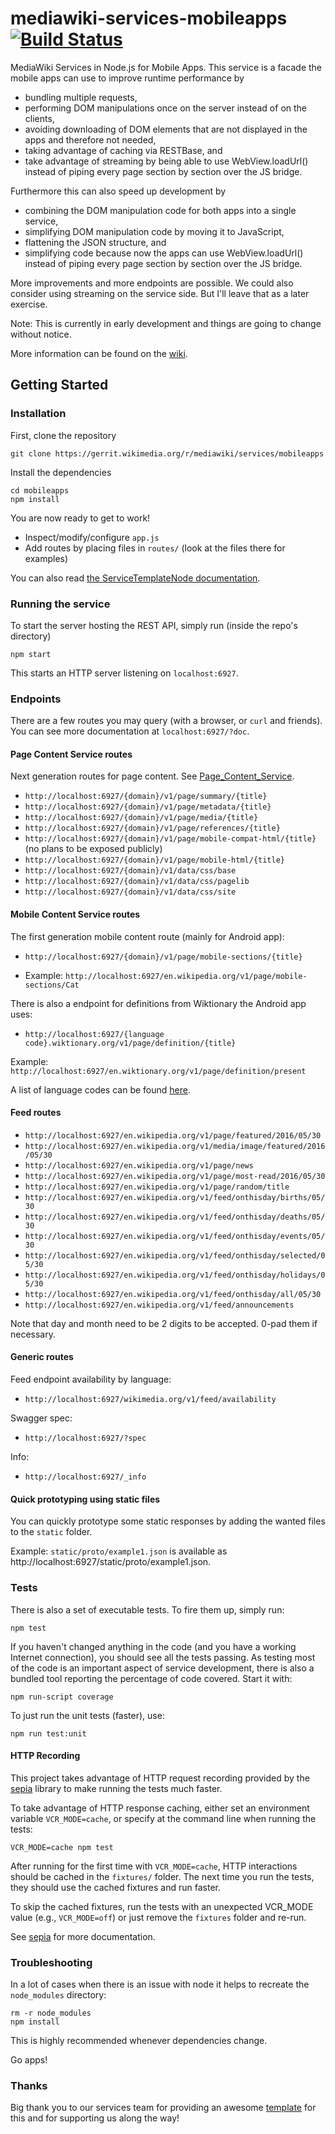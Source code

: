 # mediawiki-services-mobileapps [![Build Status](https://travis-ci.org/wikimedia/mediawiki-services-mobileapps.svg?branch=master)](https://travis-ci.org/wikimedia/mediawiki-services-mobileapps)

MediaWiki Services in Node.js for Mobile Apps.
This service is a facade the mobile apps can use to improve runtime performance by
* bundling multiple requests,
* performing DOM manipulations once on the server instead of on the clients,
* avoiding downloading of DOM elements that are not displayed in the apps and therefore not needed,
* taking advantage of caching via RESTBase, and
* take advantage of streaming by being able to use WebView.loadUrl() instead of piping every page section by section over the JS bridge.

Furthermore this can also speed up development by
* combining the DOM manipulation code for both apps into a single service,
* simplifying DOM manipulation code by moving it to JavaScript,
* flattening the JSON structure, and
* simplifying code because now the apps can use WebView.loadUrl() instead of piping every page section by section over the JS bridge.

More improvements and more endpoints are possible. We could also consider using streaming on the service side. But I'll leave that as a later exercise.

Note: This is currently in early development and things are going to change without notice.

More information can be found on the [wiki](https://www.mediawiki.org/wiki/Wikimedia_Apps/Team/RESTBase_services_for_apps).

## Getting Started

### Installation

First, clone the repository

```
git clone https://gerrit.wikimedia.org/r/mediawiki/services/mobileapps
```

Install the dependencies

```
cd mobileapps
npm install
```

You are now ready to get to work!

* Inspect/modify/configure `app.js`
* Add routes by placing files in `routes/` (look at the files there for examples)

You can also read [the ServiceTemplateNode documentation](https://www.mediawiki.org/wiki/ServiceTemplateNode).

### Running the service

To start the server hosting the REST API, simply run (inside the repo's directory)

```
npm start
```

This starts an HTTP server listening on `localhost:6927`.

### Endpoints
There are a few routes you may query (with a browser, or `curl` and friends). You can see more documentation at `localhost:6927/?doc`.

#### Page Content Service routes
Next generation routes for page content. See [Page_Content_Service](https://www.mediawiki.org/wiki/Page_Content_Service).

* `http://localhost:6927/{domain}/v1/page/summary/{title}`
* `http://localhost:6927/{domain}/v1/page/metadata/{title}`
* `http://localhost:6927/{domain}/v1/page/media/{title}`
* `http://localhost:6927/{domain}/v1/page/references/{title}`
* `http://localhost:6927/{domain}/v1/page/mobile-compat-html/{title}` (no plans to be exposed
publicly)
* `http://localhost:6927/{domain}/v1/page/mobile-html/{title}`
* `http://localhost:6927/{domain}/v1/data/css/base`
* `http://localhost:6927/{domain}/v1/data/css/pagelib`
* `http://localhost:6927/{domain}/v1/data/css/site`

#### Mobile Content Service routes

The first generation mobile content route (mainly for Android app):
* `http://localhost:6927/{domain}/v1/page/mobile-sections/{title}`

* Example: `http://localhost:6927/en.wikipedia.org/v1/page/mobile-sections/Cat`

There is also a endpoint for definitions from Wiktionary the Android app uses:
* `http://localhost:6927/{language code}.wiktionary.org/v1/page/definition/{title}`

Example: `http://localhost:6927/en.wiktionary.org/v1/page/definition/present`

A list of language codes can be found [here](https://meta.wikimedia.org/wiki/Special:SiteMatrix).

#### Feed routes
* `http://localhost:6927/en.wikipedia.org/v1/page/featured/2016/05/30`
* `http://localhost:6927/en.wikipedia.org/v1/media/image/featured/2016/05/30`
* `http://localhost:6927/en.wikipedia.org/v1/page/news`
* `http://localhost:6927/en.wikipedia.org/v1/page/most-read/2016/05/30`
* `http://localhost:6927/en.wikipedia.org/v1/page/random/title`
* `http://localhost:6927/en.wikipedia.org/v1/feed/onthisday/births/05/30`
* `http://localhost:6927/en.wikipedia.org/v1/feed/onthisday/deaths/05/30`
* `http://localhost:6927/en.wikipedia.org/v1/feed/onthisday/events/05/30`
* `http://localhost:6927/en.wikipedia.org/v1/feed/onthisday/selected/05/30`
* `http://localhost:6927/en.wikipedia.org/v1/feed/onthisday/holidays/05/30`
* `http://localhost:6927/en.wikipedia.org/v1/feed/onthisday/all/05/30`
* `http://localhost:6927/en.wikipedia.org/v1/feed/announcements`

Note that day and month need to be 2 digits to be accepted. 0-pad them if necessary.

#### Generic routes
Feed endpoint availability by language:
* `http://localhost:6927/wikimedia.org/v1/feed/availability`

Swagger spec:
* `http://localhost:6927/?spec`

Info:
* `http://localhost:6927/_info`

#### Quick prototyping using static files
You can quickly prototype some static responses by adding the wanted files to the `static` folder.

Example: `static/proto/example1.json` is available as 
http://localhost:6927/static/proto/example1.json.

### Tests

There is also a set of executable tests. To fire them up, simply run:

```
npm test
```

If you haven't changed anything in the code (and you have a working Internet
connection), you should see all the tests passing. As testing most of the code
is an important aspect of service development, there is also a bundled tool
reporting the percentage of code covered. Start it with:

```
npm run-script coverage
```

To just run the unit tests (faster), use:

```
npm run test:unit
```

#### HTTP Recording

This project takes advantage of HTTP request recording provided by the
[sepia](https://www.npmjs.com/package/sepia) library to make running the tests much faster.

To take advantage of HTTP response caching, either set an environment variable
`VCR_MODE=cache`, or specify at the command line when running the tests:

```
VCR_MODE=cache npm test
```

After running for the first time with `VCR_MODE=cache`, HTTP interactions should be cached
in the `fixtures/` folder. The next time you run the tests, they should use the cached
fixtures and run faster.

To skip the cached fixtures, run the tests with an unexpected VCR_MODE value (e.g.,
`VCR_MODE=off`) or just remove the `fixtures` folder and re-run.

See [sepia](https://www.npmjs.com/package/sepia) for more documentation.

### Troubleshooting

In a lot of cases when there is an issue with node it helps to recreate the
`node_modules` directory:

```
rm -r node_modules
npm install
```

This is highly recommended whenever dependencies change.

Go apps!

### Thanks

Big thank you to our services team for providing an awesome
[template](https://github.com/wikimedia/service-template-node)
for this and for supporting us along the way!
